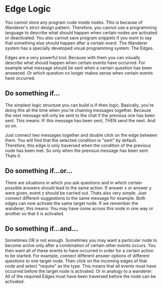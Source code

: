 # Edge Logic

You cannot store any program code inside nodes. This is because of Wanderer's strict design pattern. Therefore, you cannot use a programming language to describe what should happen when certain nodes are activated or deactivated. You also cannot save program snippets if you want to say that something else should happen after a certain event. The Wanderer system has a specially developed visual programming system: The Edges.

Edges are a very powerful tool. Because with them you can visually describe what should happen when certain events have occurred. For example what message should be sent when a certain question has been answered. Or which question no longer makes sense when certain events have occurred.

## Do something if...
The simplest logic structure you can build is if-then logic. Basically, you're doing this all the time when you're chaining messages together.
Because the next message will only be sent to the chat if the previous one has been sent. This means: IF this message has been sent, THEN send the next. And so on.

Just connect two messages together and double click on the edge between them. You will find that the selected condition is "sent" by default. Therefore, this edge is only traversed when the condition of the previous node has been met. So only when the previous message has been sent. Thats it.

## Do something if...or...
There are situations in which you ask questions and in which certain possible answers should lead to the same action. If answer x or answer y were given, event z should be carried out.
Thats also very simple. Just connect different suggestions to the same message for example. Both edges can now activate the same target node.
If we remember the wanderer, this means: You may have come across this node in one way or another so that it is activated.

## Do something if...and...
Sometimes OR is not enough. Sometimes you may want a particular node to become active only after a combination of certain other events occurs. You then want all of these events to have occurred in order for a certain action to be started. For example, connect different answer options of different questions to one target node. Then click on the incoming edges of that node and select "require" as the type. This means that all events must have occurred before the target node is activated. Or in analogy to a wanderer: All of the required Edges must have been traversed before the node can be activated.
